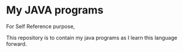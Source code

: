 # My JAVA programs
For Self Reference purpose,

This repository is to contain my java programs as I learn this language forward.
